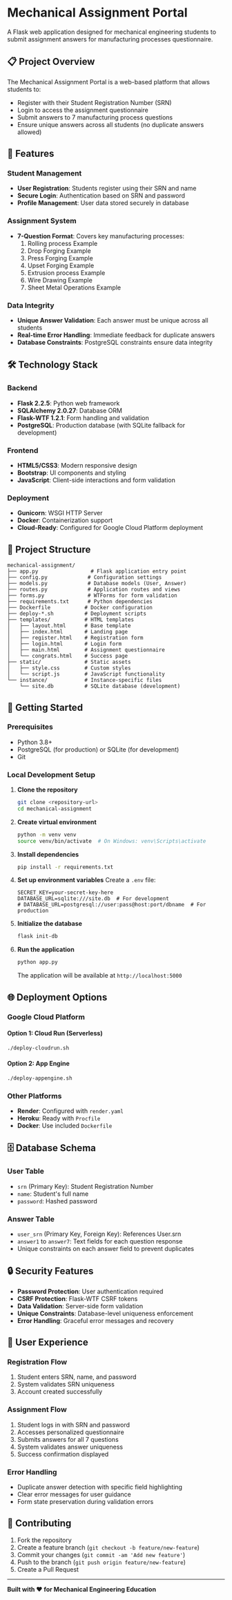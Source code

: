 # Mechanical Assignment Portal

A Flask web application designed for mechanical engineering students to submit assignment answers for manufacturing processes questionnaire.

## 📋 Project Overview

The Mechanical Assignment Portal is a web-based platform that allows students to:
- Register with their Student Registration Number (SRN)
- Login to access the assignment questionnaire
- Submit answers to 7 manufacturing process questions
- Ensure unique answers across all students (no duplicate answers allowed)

## 🎯 Features

### Student Management
- **User Registration**: Students register using their SRN and name
- **Secure Login**: Authentication based on SRN and password
- **Profile Management**: User data stored securely in database

### Assignment System
- **7-Question Format**: Covers key manufacturing processes:
  1. Rolling process Example
  2. Drop Forging Example
  3. Press Forging Example
  4. Upset Forging Example
  5. Extrusion process Example
  6. Wire Drawing Example
  7. Sheet Metal Operations Example

### Data Integrity
- **Unique Answer Validation**: Each answer must be unique across all students
- **Real-time Error Handling**: Immediate feedback for duplicate answers
- **Database Constraints**: PostgreSQL constraints ensure data integrity

## 🛠️ Technology Stack

### Backend
- **Flask 2.2.5**: Python web framework
- **SQLAlchemy 2.0.27**: Database ORM
- **Flask-WTF 1.2.1**: Form handling and validation
- **PostgreSQL**: Production database (with SQLite fallback for development)

### Frontend
- **HTML5/CSS3**: Modern responsive design
- **Bootstrap**: UI components and styling
- **JavaScript**: Client-side interactions and form validation

### Deployment
- **Gunicorn**: WSGI HTTP Server
- **Docker**: Containerization support
- **Cloud-Ready**: Configured for Google Cloud Platform deployment

## 📁 Project Structure

```
mechanical-assignment/
├── app.py                 # Flask application entry point
├── config.py             # Configuration settings
├── models.py             # Database models (User, Answer)
├── routes.py             # Application routes and views
├── forms.py              # WTForms for form validation
├── requirements.txt      # Python dependencies
├── Dockerfile           # Docker configuration
├── deploy-*.sh          # Deployment scripts
├── templates/           # HTML templates
│   ├── layout.html      # Base template
│   ├── index.html       # Landing page
│   ├── register.html    # Registration form
│   ├── login.html       # Login form
│   ├── main.html        # Assignment questionnaire
│   └── congrats.html    # Success page
├── static/              # Static assets
│   ├── style.css        # Custom styles
│   └── script.js        # JavaScript functionality
└── instance/            # Instance-specific files
    └── site.db          # SQLite database (development)
```

## 🚀 Getting Started

### Prerequisites
- Python 3.8+
- PostgreSQL (for production) or SQLite (for development)
- Git

### Local Development Setup

1. **Clone the repository**
   ```bash
   git clone <repository-url>
   cd mechanical-assignment
   ```

2. **Create virtual environment**
   ```bash
   python -m venv venv
   source venv/bin/activate  # On Windows: venv\Scripts\activate
   ```

3. **Install dependencies**
   ```bash
   pip install -r requirements.txt
   ```

4. **Set up environment variables**
   Create a `.env` file:
   ```env
   SECRET_KEY=your-secret-key-here
   DATABASE_URL=sqlite:///site.db  # For development
   # DATABASE_URL=postgresql://user:pass@host:port/dbname  # For production
   ```

5. **Initialize the database**
   ```bash
   flask init-db
   ```

6. **Run the application**
   ```bash
   python app.py
   ```

   The application will be available at `http://localhost:5000`

## 🌐 Deployment Options

### Google Cloud Platform

#### Option 1: Cloud Run (Serverless)
```bash
./deploy-cloudrun.sh
```

#### Option 2: App Engine
```bash
./deploy-appengine.sh
```

### Other Platforms
- **Render**: Configured with `render.yaml`
- **Heroku**: Ready with `Procfile`
- **Docker**: Use included `Dockerfile`

## 🗄️ Database Schema

### User Table
- `srn` (Primary Key): Student Registration Number
- `name`: Student's full name
- `password`: Hashed password

### Answer Table
- `user_srn` (Primary Key, Foreign Key): References User.srn
- `answer1` to `answer7`: Text fields for each question response
- Unique constraints on each answer field to prevent duplicates

## 🔒 Security Features

- **Password Protection**: User authentication required
- **CSRF Protection**: Flask-WTF CSRF tokens
- **Data Validation**: Server-side form validation
- **Unique Constraints**: Database-level uniqueness enforcement
- **Error Handling**: Graceful error messages and recovery

## 📱 User Experience

### Registration Flow
1. Student enters SRN, name, and password
2. System validates SRN uniqueness
3. Account created successfully

### Assignment Flow
1. Student logs in with SRN and password
2. Accesses personalized questionnaire
3. Submits answers for all 7 questions
4. System validates answer uniqueness
5. Success confirmation displayed

### Error Handling
- Duplicate answer detection with specific field highlighting
- Clear error messages for user guidance
- Form state preservation during validation errors

## 🤝 Contributing

1. Fork the repository
2. Create a feature branch (`git checkout -b feature/new-feature`)
3. Commit your changes (`git commit -am 'Add new feature'`)
4. Push to the branch (`git push origin feature/new-feature`)
5. Create a Pull Request


---

**Built with ❤️ for Mechanical Engineering Education**
